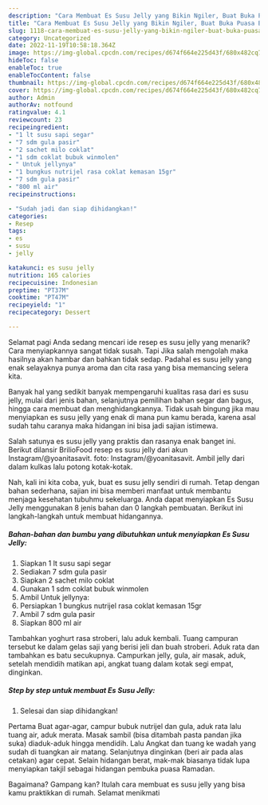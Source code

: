 ```yaml
---
description: "Cara Membuat Es Susu Jelly yang Bikin Ngiler, Buat Buka Puasa Bikin Ngiler"
title: "Cara Membuat Es Susu Jelly yang Bikin Ngiler, Buat Buka Puasa Bikin Ngiler"
slug: 1118-cara-membuat-es-susu-jelly-yang-bikin-ngiler-buat-buka-puasa-bikin-ngiler
category: Uncategorized
date: 2022-11-19T10:58:18.364Z
image: https://img-global.cpcdn.com/recipes/d674f664e225d43f/680x482cq70/es-susu-jelly-foto-resep-utama.jpg
hideToc: false
enableToc: true
enableTocContent: false
thumbnail: https://img-global.cpcdn.com/recipes/d674f664e225d43f/680x482cq70/es-susu-jelly-foto-resep-utama.jpg
cover: https://img-global.cpcdn.com/recipes/d674f664e225d43f/680x482cq70/es-susu-jelly-foto-resep-utama.jpg
author: Admin
authorAv: notfound
ratingvalue: 4.1
reviewcount: 23
recipeingredient:
- "1 lt susu sapi segar"
- "7 sdm gula pasir"
- "2 sachet milo coklat"
- "1 sdm coklat bubuk winmolen"
- " Untuk jellynya"
- "1 bungkus nutrijel rasa coklat kemasan 15gr"
- "7 sdm gula pasir"
- "800 ml air"
recipeinstructions:

- "Sudah jadi dan siap dihidangkan!"
categories:
- Resep
tags:
- es
- susu
- jelly

katakunci: es susu jelly 
nutrition: 165 calories
recipecuisine: Indonesian
preptime: "PT37M"
cooktime: "PT47M"
recipeyield: "1"
recipecategory: Dessert

---
```



Selamat pagi Anda sedang mencari ide resep es susu jelly yang menarik? Cara menyiapkannya sangat tidak susah. Tapi Jika salah mengolah maka hasilnya akan hambar dan bahkan tidak sedap. Padahal es susu jelly yang enak selayaknya punya aroma dan cita rasa yang bisa memancing selera kita.


Banyak hal yang sedikit banyak mempengaruhi kualitas rasa dari es susu jelly, mulai dari jenis bahan, selanjutnya pemilihan bahan segar dan bagus, hingga cara membuat dan menghidangkannya. Tidak usah bingung jika mau menyiapkan es susu jelly yang enak di mana pun kamu berada, karena asal sudah tahu caranya maka hidangan ini bisa jadi sajian istimewa.

Salah satunya es susu jelly yang praktis dan rasanya enak banget ini. Berikut dilansir BrilioFood resep es susu jelly dari akun Instagram/@yoanitasavit. foto: Instagram/@yoanitasavit. Ambil jelly dari dalam kulkas lalu potong kotak-kotak.


Nah, kali ini kita coba, yuk, buat es susu jelly sendiri di rumah. Tetap dengan bahan sederhana, sajian ini bisa memberi manfaat untuk membantu menjaga kesehatan tubuhmu sekeluarga. Anda dapat menyiapkan Es Susu Jelly menggunakan 8 jenis bahan dan 0 langkah pembuatan. Berikut ini langkah-langkah untuk membuat hidangannya.

<!--inarticleads1-->

##### Bahan-bahan dan bumbu yang dibutuhkan untuk menyiapkan Es Susu Jelly:

1. Siapkan 1 lt susu sapi segar
1. Sediakan 7 sdm gula pasir
1. Siapkan 2 sachet milo coklat
1. Gunakan 1 sdm coklat bubuk winmolen
1. Ambil  Untuk jellynya:
1. Persiapkan 1 bungkus nutrijel rasa coklat kemasan 15gr
1. Ambil 7 sdm gula pasir
1. Siapkan 800 ml air


Tambahkan yoghurt rasa stroberi, lalu aduk kembali. Tuang campuran tersebut ke dalam gelas saji yang berisi jeli dan buah stroberi. Aduk rata dan tambahkan es batu secukupnya. Campurkan jelly, gula, air masak, aduk, setelah mendidih matikan api, angkat tuang dalam kotak segi empat, dinginkan. 

<!--inarticleads2-->

##### Step by step untuk membuat Es Susu Jelly:


1. Selesai dan siap dihidangkan!

Pertama Buat agar-agar, campur bubuk nutrijel dan gula, aduk rata lalu tuang air, aduk merata. Masak sambil (bisa ditambah pasta pandan jika suka) diaduk-aduk hingga mendidih. Lalu Angkat dan tuang ke wadah yang sudah di tuangkan air matang. Selanjutnya dinginkan (beri air pada alas cetakan) agar cepat. Selain hidangan berat, mak-mak biasanya tidak lupa menyiapkan takjil sebagai hidangan pembuka puasa Ramadan. 

Bagaimana? Gampang kan? Itulah cara membuat es susu jelly yang bisa kamu praktikkan di rumah. Selamat menikmati
